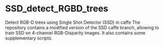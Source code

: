 # SSD_detect_RGBD_trees
Detect RGB-D trees using Single Shot Detector (SSD) in caffe
The repository contains a modified version of the SSD caffe branch, allowing to train SSD on 4-channel RGB-Disparity images. It also contains some supplementary scripts.